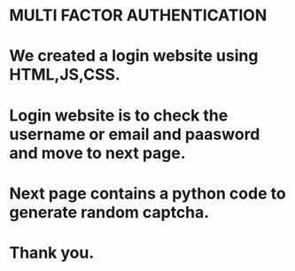#           MULTI FACTOR AUTHENTICATION

# We created a login website using HTML,JS,CSS.
# Login website is to check the username or email and paasword and move to next page.
# Next page contains a python code to generate random captcha.
# Thank you.
